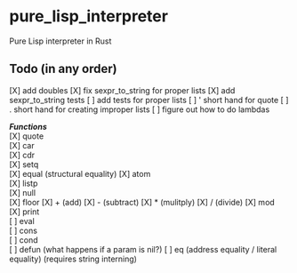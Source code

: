 # pure_lisp_interpreter
Pure Lisp interpreter in Rust

## Todo (in any order)
[X] add doubles
[X] fix sexpr_to_string for proper lists
[X] add sexpr_to_string tests
[ ] add tests for proper lists
[ ] ' short hand for quote
[ ] . short hand for creating improper lists
[ ] figure out how to do lambdas 

**_Functions_**  
[X] quote  
[X] car  
[X] cdr  
[X] setq  
[X] equal (structural equality)
[X] atom  
[X] listp  
[X] null  
[X] floor
[X] + (add) 
[X] - (subtract)
[X] * (mulitply)
[X] / (divide)
[X] mod  
[X] print  
[ ] eval  
[ ] cons  
[ ] cond  
[ ] defun (what happens if a param is nil?) 
[ ] eq (address equality / literal equality) (requires string interning)
